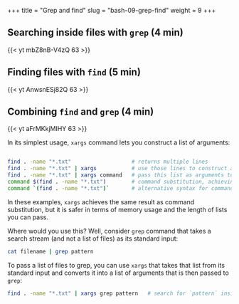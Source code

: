 +++
title = "Grep and find"
slug = "bash-09-grep-find"
weight = 9
+++

## Searching inside files with `grep` (4 min)

<!-- ```sh -->
<!-- $ cd ~/Desktop/data-shell/writing -->
<!-- $ more haiku.txt -->
<!-- ``` -->

<!-- First let's search for text in files: -->
<!-- ```sh -->
<!-- $ grep not haiku.txt     # let's find all lines that contain the word 'not' -->
<!-- $ grep day haiku.txt     # now search for word 'day' -->
<!-- $ grep -w day haiku.txt        # search for a separate word 'day' (not 'today', etc.) -->
<!-- $ grep -w today haiku.txt   # search for 'today' -->
<!-- $ grep -w Today haiku.txt   # search for 'Today' -->
<!-- $ grep -i -w today haiku.txt       # both upper and lower case 'today' -->
<!-- $ grep -n -i -w today haiku.txt    # -n prints out numbers the matching lines -->
<!-- $ grep -n -i -w -v the haiku.txt   # -v searches for lines that do not contain 'the' -->
<!-- $ man grep -->
<!-- ``` -->

<!-- More than two arguments to grep: -->
<!-- ```sh -->
<!-- $ grep pattern file1 file2 file3   # all argument after the first one are assumed to be filenames -->
<!-- $ grep pattern *.txt   # the last argument will expand to the list of *.txt files -->
<!-- ``` -->

<!-- > **Quiz 12:** grep command. -->

<!-- 09-grep.mkv -->
{{< yt mbZ8nB-V4zQ 63 >}}

## Finding files with `find` (5 min)

<!-- Now on to finding files: -->
<!-- ```sh -->
<!-- cd ~/Desktop/data-shell/writing -->
<!-- $ find . -type d     # search for directories inside current directory -->
<!-- $ find . -type f     # search for files inside current directory -->
<!-- $ find . -maxdepth 1 -type f     # depth 1 is the current directory -->
<!-- $ find . -mindepth 2 -type f     # current directory and one level down -->
<!-- $ find . -name haiku.txt      # finds specific file -->
<!-- $ ls data       # shows one.txt two.txt -->
<!-- $ find . -name *.txt      # still finds one file -- why? answer: expands *.txt to haiku.txt -->
<!-- $ find . -name '*.txt'    # finds all three files -- good! -->
<!-- ``` -->

<!-- Let's wrap the last command into $() (called *command substitution*), as if it was a variable: -->

<!-- ```sh -->
<!-- $ echo $(find . -name '*.txt')   # will print ./data/one.txt ./data/two.txt ./haiku.txt -->
<!-- $ ls -l $(find . -name '*.txt')   # will expand to ls -l ./data/one.txt ./data/two.txt ./haiku.txt -->
<!-- $ wc -l $(find . -name '*.txt')   # will expand to wc -l ./data/one.txt ./data/two.txt ./haiku.txt -->
<!-- $ grep elegant $(find . -name '*.txt')   # will look for 'elegant' inside all *.txt files -->
<!-- ``` -->

<!-- > **Quiz 13:** combining grep and find. -->

<!-- > **Exercise:** write a function 'countFiles()' that counts the number of files in each directory that -->
<!-- > you pass to it and prints it after the directory name. -->

<!-- 09-find.mkv -->
{{< yt AnwsnESj82Q 63 >}}

## Combining `find` and `grep` (4 min)
<!-- ## Running a command on the results of `find` -->

<!-- You always can do something like this: -->

<!-- ```sh -->
<!-- $ for f in $(find . -name "*.txt") -->
<!-- > do -->
<!-- >   command on $f -->
<!-- > done -->
<!-- ``` -->

<!-- However, you can actually make it a one-liner: -->

<!-- ```sh -->
<!-- find . -name "*.txt" -exec command {} \;       # important to have spaces -->
<!-- ``` -->

<!-- -- this will run the command on each item in the output of find. -->

<!-- 09-findgrep.mkv -->
{{< yt aFrMKkjMIHY 63 >}}

In its simplest usage, `xargs` command lets you construct a list of arguments:

```sh

find . -name "*.txt"                   # returns multiple lines
find . -name "*.txt" | xargs           # use those lines to construct a list
find . -name "*.txt" | xargs command   # pass this list as arguments to `command`
command $(find . -name "*.txt")        # command substitution, achieving the same result (this is riskier!)
command `(find . -name "*.txt")`       # alternative syntax for command substitution
```

In these examples, `xargs` achieves the same result as command substitution, but it is safer in terms of memory usage and the
length of lists you can pass.

Where would you use this? Well, consider `grep` command that takes a search stream (and not a list of files) as its standard input:

```sh
cat filename | grep pattern
```

To pass a list of files to grep, you can use `xargs` that takes that list from its standard input and converts it into a
list of arguments that is then passed to `grep`:

```sh
find . -name "*.txt" | xargs grep pattern   # search for `pattern` inside all those files (`grep` does not take a list of files as standard input)
```
